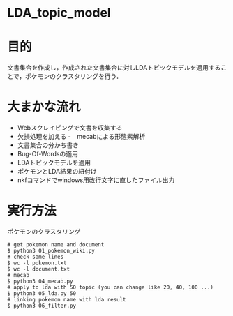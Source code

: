 # LDA_topic_model


# 目的
文書集合を作成し，作成された文書集合に対しLDAトピックモデルを適用することで，ポケモンのクラスタリングを行う．

# 大まかな流れ
- Webスクレイピングで文書を収集する
- 欠損処理を加える
-　mecabによる形態素解析
- 文書集合の分かち書き
- Bug-Of-Wordsの適用
- LDAトピックモデルを適用
- ポケモンとLDA結果の紐付け
- nkfコマンドでwindows用改行文字に直したファイル出力

# 実行方法
ポケモンのクラスタリング

```
# get pokemon name and document
$ python3 01_pokemon_wiki.py
# check same lines
$ wc -l pokemon.txt
$ wc -l document.txt
# mecab
$ python3 04_mecab.py
# apply to lda with 50 topic (you can change like 20, 40, 100 ...)
$ python3 05_lda.py 50
# linking pokemon name with lda result
$ python3 06_filter.py
```
